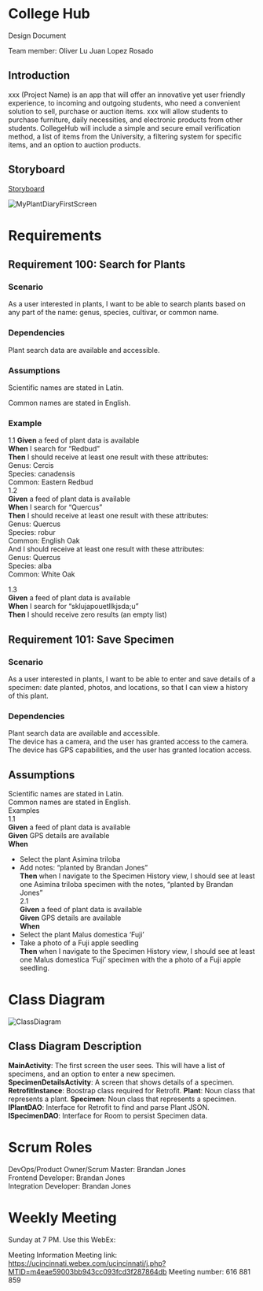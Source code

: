 # College Hub 

Design Document

Team member:  Oliver Lu   Juan Lopez Rosado

## Introduction  

xxx (Project Name) is an app that will offer an innovative yet user friendly experience, to incoming and outgoing students, who need a convenient solution to sell, purchase or auction items. xxx will allow students to purchase furniture, daily necessities, and electronic products from other students. CollegeHub will include a simple and secure email verification method, a list of items from the University, a filtering system for specific items, and an option to auction products. 


## Storyboard

[Storyboard](https://projects.invisionapp.com/prototype/Plant-Diary-ck0bict0n005bqh01aaeu8tuu/play/c6560121)

![MyPlantDiaryFirstScreen](https://user-images.githubusercontent.com/2224876/82159850-58f52f80-985f-11ea-8260-b8391f7ae87e.png)

# Requirements

## Requirement 100: Search for Plants

### Scenario  

As a user interested in plants, I want to be able to search plants based on any part of the name: genus, species, cultivar, or common name.

### Dependencies  

Plant search data are available and accessible.

### Assumptions

Scientific names are stated in Latin.  

Common names are stated in English.

### Example  

1.1
**Given** a feed of plant data is available  
**When** I search for “Redbud”  
**Then** I should receive at least one result with these attributes:   
Genus: Cercis  
Species: canadensis  
Common: Eastern Redbud   
1.2  
**Given** a feed of plant data is available  
**When** I search for “Quercus”  
**Then** I should receive at least one result with these attributes:   
Genus: Quercus  
Species: robur  
Common: English Oak  
And I should receive at least one result with these attributes:  
Genus: Quercus  
Species: alba  
Common: White Oak  

1.3  
**Given** a feed of plant data is available  
**When** I search for “sklujapouetllkjsda;u”  
**Then** I should receive zero results (an empty list)  


## Requirement 101: Save Specimen

### Scenario

As a user interested in plants, I want to be able to enter and save details of a specimen: date planted, photos, and locations, so that I can view a history of this plant.  

### Dependencies
Plant search data are available and accessible.  
The device has a camera, and the user has granted access to the camera.  
The device has GPS capabilities, and the user has granted location access.  

## Assumptions  
Scientific names are stated in Latin.  
Common names are stated in English.  
Examples  
1.1  
**Given** a feed of plant data is available  
**Given** GPS details are available  
**When** 
-	Select the plant Asimina triloba  
-	Add notes: “planted by Brandan Jones”  
**Then**  when I navigate to the Specimen History view, I should see at least one Asimina triloba specimen with the notes, “planted by Brandan Jones”  
2.1  
**Given** a feed of plant data is available  
**Given** GPS details are available  
**When**   
-	Select the plant Malus domestica ‘Fuji’  
-	Take a photo of a Fuji apple seedling  
**Then** when I navigate to the Specimen History view, I should see at least one Malus domestica ‘Fuji’ specimen with the a photo of a Fuji apple seedling.  

# Class Diagram


![ClassDiagram](https://user-images.githubusercontent.com/2224876/82159966-05371600-9860-11ea-83dc-f13f4a7e2921.png)


## Class Diagram Description

**MainActivity**:  The first screen the user sees.  This will have a list of specimens, and an option to enter a new specimen.
**SpecimenDetailsActivity**:  A screen that shows details of a specimen.
**RetrofitInstance**: Boostrap class required for Retrofit.
**Plant**: Noun class that represents a plant.
**Specimen**: Noun class that represents a specimen.
**IPlantDAO**: Interface for Retrofit to find and parse Plant JSON.
**ISpecimenDAO**: Interface for Room to persist Specimen data.

# Scrum Roles

DevOps/Product Owner/Scrum Master: Brandan Jones  
Frontend Developer: Brandan Jones  
Integration Developer: Brandan Jones  

# Weekly Meeting

Sunday at 7 PM.  Use this WebEx:

Meeting Information
Meeting link:
https://ucincinnati.webex.com/ucincinnati/j.php?MTID=m4eae59003bb943cc093fcd3f287864db
Meeting number:
616 881 859
